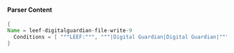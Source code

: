 #### Parser Content
```Java
{
Name = leef-digitalguardian-file-write-9
  Conditions = [ """LEEF:""", """|Digital Guardian|Digital Guardian|""", """DigitalGuardian-Events""", """|12|""" ]
}
```